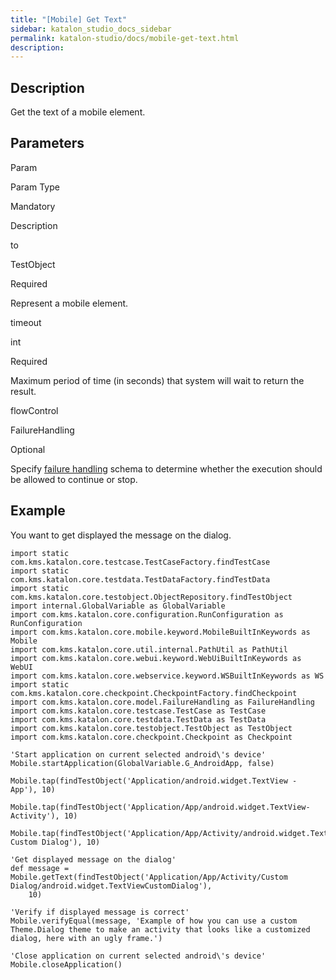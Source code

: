 ```yaml
---
title: "[Mobile] Get Text" 
sidebar: katalon_studio_docs_sidebar
permalink: katalon-studio/docs/mobile-get-text.html 
description: 
---
```

Description
-----------

Get the text of a mobile element.

Parameters
----------

Param

Param Type

Mandatory

Description

to

TestObject

Required

Represent a mobile element.

timeout

int

Required

Maximum period of time (in seconds) that system will wait to return the result.

flowControl

FailureHandling

Optional

Specify [failure handling](https://docs.katalon.com/x/qAAM) schema to determine whether the execution should be allowed to continue or stop.

Example 
--------

You want to get displayed the message on the dialog.

```
import static com.kms.katalon.core.testcase.TestCaseFactory.findTestCase
import static com.kms.katalon.core.testdata.TestDataFactory.findTestData
import static com.kms.katalon.core.testobject.ObjectRepository.findTestObject
import internal.GlobalVariable as GlobalVariable
import com.kms.katalon.core.configuration.RunConfiguration as RunConfiguration
import com.kms.katalon.core.mobile.keyword.MobileBuiltInKeywords as Mobile
import com.kms.katalon.core.util.internal.PathUtil as PathUtil
import com.kms.katalon.core.webui.keyword.WebUiBuiltInKeywords as WebUI
import com.kms.katalon.core.webservice.keyword.WSBuiltInKeywords as WS
import static com.kms.katalon.core.checkpoint.CheckpointFactory.findCheckpoint
import com.kms.katalon.core.model.FailureHandling as FailureHandling
import com.kms.katalon.core.testcase.TestCase as TestCase
import com.kms.katalon.core.testdata.TestData as TestData
import com.kms.katalon.core.testobject.TestObject as TestObject
import com.kms.katalon.core.checkpoint.Checkpoint as Checkpoint

'Start application on current selected android\'s device'
Mobile.startApplication(GlobalVariable.G_AndroidApp, false)

Mobile.tap(findTestObject('Application/android.widget.TextView - App'), 10)

Mobile.tap(findTestObject('Application/App/android.widget.TextView-Activity'), 10)

Mobile.tap(findTestObject('Application/App/Activity/android.widget.TextView-Custom Dialog'), 10)

'Get displayed message on the dialog'
def message = Mobile.getText(findTestObject('Application/App/Activity/Custom Dialog/android.widget.TextViewCustomDialog'), 
    10)

'Verify if displayed message is correct'
Mobile.verifyEqual(message, 'Example of how you can use a custom Theme.Dialog theme to make an activity that looks like a customized dialog, here with an ugly frame.')

'Close application on current selected android\'s device'
Mobile.closeApplication()
```